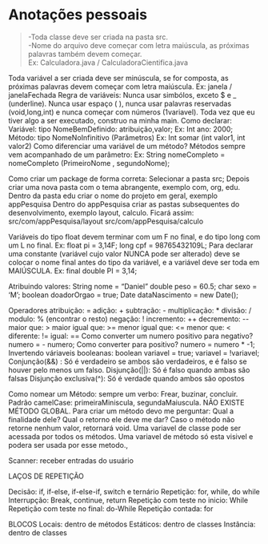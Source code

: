 <h1>Anotações pessoais</h1>

>-Toda classe deve ser criada na pasta src. </br>
>-Nome do arquivo deve começar com letra maiúscula, as próximas palavras também devem começar. </br>
>Ex: Calculadora.java / CalculadoraCientifica.java</br>

Toda variável a ser criada deve ser minúscula, se for composta, as próximas palavras devem começar com letra maiúscula. Ex: janela / janelaFechada
Regra de variáveis: Nunca usar simbólos, exceto $ e _ (underline). Nunca usar espaço ( ), nunca usar palavras reservadas (void,long,int) e nunca começar com números (1variavel).
Toda vez que eu tiver algo a ser executado, construo na minha main. 
Como declarar:
Variável: tipo NomeBemDefinido: atribuição,valor;
Ex: Int ano: 2000;
Método: tipo NomeNoInfinitivo (Parâmetros)
Ex: Int somar (int valor1, int valor2)
Como diferenciar uma variável de um método? Métodos sempre vem acompanhado de um parâmetro: 
Ex: String nomeCompleto = nomeCompleto (PrimeiroNome , segundoNome);

Como criar um package de forma correta:
Selecionar a pasta src;
Depois criar uma nova pasta com o tema abrangente, exemplo com, org, edu.
Dentro da pasta edu criar o nome do projeto em geral, exemplo appPesquisa
Dentro do appPesquisa criar as pastas subsequentes do desenvolvimento, exemplo layout, calculo.
Ficará assim: src/com/appPesquisa/layout
              src/com/appPesquisa/calculo

Variáveis do tipo float devem terminar com um F no final, e do tipo long com um L no final. Ex:
float pi = 3,14F;
long cpf = 98765432109L;
Para declarar uma constante (variável cujo valor NUNCA pode ser alterado) deve se colocar o nome final antes do tipo da variável, e a variável deve ser toda em MAIÚSCULA. 
Ex: final double PI = 3,14;

Atribuindo valores:
String nome = “Daniel”
double peso  = 60.5;
char sexo = ‘M’;
boolean doadorOrgao = true;
Date dataNascimento = new Date();

Operadores
atribuição: =
adição: +
subtração: - 
multiplicação: *
divisão: /
modulo: % (encontrar o resto)
negação: !
incremento: ++
decremento: -- 
maior que: >
maior igual que: >=
menor igual que: <=
menor que: <
diferente: !=
igual: ==
Como converter um numero positivo para negativo?
	numero =  - numero;
Como converter para positivo?
numero = numero * -1;
Invertendo váriaveis booleanas:
boolean variavel = true;
variavel = !variavel;
Conjunção(&&) : Só é verdadeiro se ambos são verdadeiros, e é falso se houver pelo menos um falso.
Disjunção(||): Só é falso quando ambas são falsas
Disjunção exclusiva(^): Só é verdade quando ambos são opostos


Como nomear um Método: sempre um verbo: Frear, buzinar, concluir.
Padrão camelCase: primeiraMiniscula, segundaMaiuscula.
NÃO EXISTE MÉTODO GLOBAL.
Para criar um método devo me perguntar: Qual a finalidade dele? Qual o retorno ele deve me dar?
Caso o método não retorne nenhum valor, retornará void.
Uma variavel de classe pode ser acessada por todos os métodos.
Uma variavel de método só esta visivel e podera ser usada por esse metodo.,

Scanner: receber entradas do usuário

LAÇOS DE REPETIÇÃO


Decisão: if, if-else, if-else-if, switch e ternário
Repetição: for, while, do while
Interrupção: Break, continue, return
Repetição com teste no inicio: While
Repetição com teste no final: do-While
Repetição contada: for

BLOCOS
Locais: dentro de métodos
Estáticos: dentro de classes
Instância: dentro de classes
